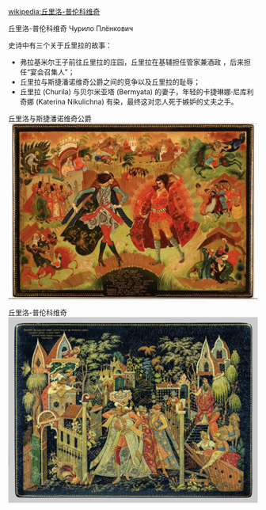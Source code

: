 [wikipedia:丘里洛-普伦科维奇](https://ru.wikipedia.org/wiki/%25D0%25A7%25D1%2583%25D1%2580%25D0%25B8%25D0%25BB%25D0%25BE_%25D0%259F%25D0%25BB%25D1%2591%25D0%25BD%25D0%25BA%25D0%25BE%25D0%25B2%25D0%25B8%25D1%2587)

丘里洛-普伦科维奇
Чурило Плёнкович

史诗中有三个关于丘里拉的故事：
* 弗拉基米尔王子前往丘里拉的庄园，丘里拉在基辅担任管家兼酒政 ，后来担任“宴会召集人”；
* 丘里拉与斯捷潘诺维奇公爵之间的竞争以及丘里拉的耻辱；
* 丘里拉 (Churila) 与贝尔米亚塔 (Bermyata) 的妻子，年轻的卡捷琳娜·尼库利奇娜 (Katerina Nikulichna) 有染，最终这对恋人死于嫉妒的丈夫之手。

丘里洛与斯捷潘诺维奇公爵
![](assets/17434935578963.jpg)

丘里洛-普伦科维奇
![](assets/17434935847026.jpg)

